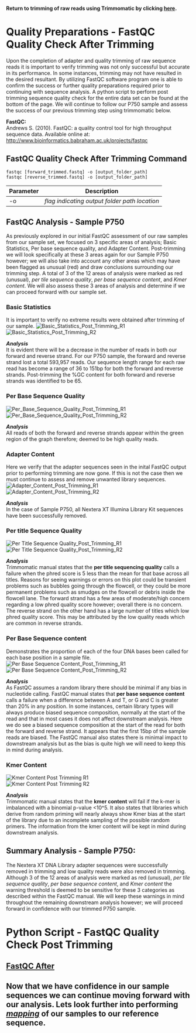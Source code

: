 #### Return to trimming of raw reads using Trimmomatic by clicking [here](https://github.com/rszymkiewicz/Comparison_of_Mappers/blob/master/4_Quality_Preparations_Trimmomatic.md).  

# Quality Preparations - FastQC Quality Check After Trimming
Upon the completion of adapter and quality trimming of raw sequence reads it is important to verify trimming was not only successful but accurate in its performance. In some instances, trimming may not have resulted in the desired resultant. By utilizing FastQC software program one is able to confirm the success or further quality preparations required prior to continuing with sequence analysis. A python script to perform post trimming sequence quality check for the entire data set can be found at the bottom of the page. We will continue to follow our P750 sample and assess the success of our previous trimming step using trimmomatic below.  

**FastQC:**  
Andrews S. (2010). FastQC: a quality control tool for high throughput sequence data. Available online at: http://www.bioinformatics.babraham.ac.uk/projects/fastqc  

## FastQC Quality Check After Trimming Command
```
fastqc [forward_trimmed.fastq] -o [output_folder_path]  
fastqc [reverse_trimmed.fastq] -o [output_folder_path]  
```  

Parameter | Description  
----------|------------  
-o | *flag indicating output folder path location*  

## FastQC Analysis - Sample P750  
As previously explored in our initial FastQC assessment of our raw samples from our sample set, we focused on 3 specific areas of analysis; Basic Statistics, Per base sequence quality, and Adapter Content. Post-trimming we will look specifically at these 3 areas again for our Sample P750 however; we will also take into account any other areas which may have been flagged as unusual (red) and draw conclusions surrounding our trimming step. A total of 3 of the 12 areas of analysis were marked as red (unusual), *per tile sequence quality*, *per base sequence content*, and *Kmer content*. We will also assess these 3 areas of analysis and determine if we can proceed forward with our sample set.  

### Basic Statistics  
It is important to verify no extreme results were obtained after trimming of our sample. 
![Basic_Statistics_Post_Trimming_R1](https://cloud.githubusercontent.com/assets/25803304/25551963/e9075da0-2c5b-11e7-9f3b-1795c0309557.png)  
![Basic_Statistics_Post_Trimming_R2](https://cloud.githubusercontent.com/assets/25803304/25551958/e8f63192-2c5b-11e7-92d7-461c728e9ce2.png)

***Analysis***  
It is evident there will be a decrease in the number of reads in both our forward and reverse strand. For our P750 sample, the forward  and reverse strand lost a total 593,957 reads. Our sequence length range for each raw read has become a range of 36 to 151bp for both the forward and reverse strands. Post-trimming the %GC content for both forward and reverse strands was identified to be 65.  

### Per Base Sequence Quality  
![Per_Base_Sequence_Quality_Post_Trimming_R1](https://cloud.githubusercontent.com/assets/25803304/25551962/e9065734-2c5b-11e7-8192-2e31a324a4e2.png)  
![Per_Base_Sequence_Quality_Post_Trimming_R2](https://cloud.githubusercontent.com/assets/25803304/25551955/e8f2612a-2c5b-11e7-8d28-303878201e11.png)  

***Analysis***  
All reads of both the forward and reverse strands appear within the green region of the graph therefore; deemed to be high quality reads.  

### Adapter Content  
Here we verify that the adapter sequences seen in the inital FastQC output prior to performing trimming are now gone. If this is not the case then we must continue to assess and remove unwanted library sequences.  
![Adapter_Content_Post_Trimming_R1](https://cloud.githubusercontent.com/assets/25803304/25551960/e90106b2-2c5b-11e7-91f2-fab911e8e456.png)  
![Adapter_Content_Post_Trimming_R2](https://cloud.githubusercontent.com/assets/25803304/25557770/316fd740-2ce6-11e7-9b95-a764119f154d.png)  

***Analysis***  
In the case of Sample P750, all Nextera XT Illumina Library Kit sequences have been successfully removed.  

### Per title Sequence Quality
![Per Title Sequence Quality_Post_Trimming_R1](https://cloud.githubusercontent.com/assets/25803304/25551965/e90e2356-2c5b-11e7-98bd-f4dc7171f4c1.png)  
![Per Title Sequence Quality_Post_Trimming_R2](https://cloud.githubusercontent.com/assets/25803304/25551957/e8f5dfb2-2c5b-11e7-85d8-5f8ec01fae2a.png)  

***Analysis***  
Trimmomatic manual states that the **per title sequencing quality** calls a failure when the phred score is 5 less than the mean for that base across all titles. Reasons for seeing warnings or errors on this plot could be transient problems such as bubbles going through the flowcell, or they could be more permanent problems such as smudges on the flowcell or debris inside the flowcell lane. The forward strand has a few areas of moderate/high concern regarding a low phred quality score however; overall there is no concern. The reverse strand on the other hand has a large number of titles which low phred quality score. This may be attributed by the low quality reads which are common in reverse strands.  

### Per Base Sequence content  
Demonstrates the proportion of each of the four DNA bases been called for each base position in a sample file.  
![Per Base Sequence Content_Post_Trimming_R1](https://cloud.githubusercontent.com/assets/25803304/25551961/e9063ee8-2c5b-11e7-8fd6-1ef255605c42.png)  
![Per Base Sequence Content_Post_Trimming_R2](https://cloud.githubusercontent.com/assets/25803304/25551956/e8f524f0-2c5b-11e7-8b5d-be00ed7c30da.png)   

***Analysis***  
As FastQC assumes a random library there should be minimal if any bias in nucleotide calling. FastQC manual states that **per base sequence content** calls a failure when a difference between A and T, or G and C is greater than 20% in any position. In some instances, certain library types will always produce biased sequence composition, normally at the start of the read and that in most cases it does not affect downstream analysis. Here we do see a biased sequence composition at the start of the read for both the forward and reverse strand. It appears that the first 15bp of the sample reads are biased. The FastQC manual also states there is minimal impact to downstream analysis but as the bias is quite high we will need to keep this in mind during analysis.  

### Kmer Content  
![Kmer Content Post Trimming R1](https://cloud.githubusercontent.com/assets/25803304/25551954/e8e72a26-2c5b-11e7-878f-7974f91617b9.png)  
![Kmer Content Post Trimming R2](https://cloud.githubusercontent.com/assets/25803304/25551959/e8f78470-2c5b-11e7-8042-4f5da95b5c5b.png)  

***Analysis***  
Trimmomatic manual states that the **kmer content** will fail if the k-mer is imbalanced with a binomial p-value <10^5. It also states that libraries which derive from random priming will nearly always show Kmer bias at the start of the library due to an incomplete sampling of the possible random primers. The information from the kmer content will be kept in mind during downstream analysis.  

## Summary Analysis - Sample P750:  
The Nextera XT DNA Library adapter sequences were successfully removed in trimming and low quality reads were also removed in trimming. Although 3 of the 12 areas of analysis were marked as red (unusual), *per tile sequence quality*, *per base sequence content*, and *Kmer content* the warning threshold is deemed to be sensitive for these 3 categories as described within the FastQC manual. We will keep these warnings in mind throughout the remaining downstream analysis however; we will proceed forward in confidence with our trimmed P750 sample.  

# Python Script - FastQC Quality Check Post Trimming
## [FastQC After](https://github.com/rszymkiewicz/Comparison_of_Mappers/blob/master/FastQC_After.py)

## Now that we have confidence in our sample sequences we can continue moving forward with our analysis. Lets look further into performing [*mapping*](https://github.com/rszymkiewicz/Comparison_of_Mappers/blob/master/6_Mapping.md) of our samples to our reference sequence.   
